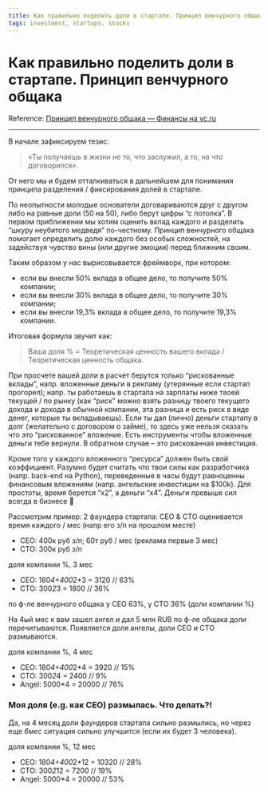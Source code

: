```yaml
---
title: Как правильно поделить доли в стартапе. Принцип венчурного общака
tags: investment, startups, stocks
---
```


# Как правильно поделить доли в стартапе. Принцип венчурного общака

Reference: [Принцип венчурного общака — Финансы на vc.ru](https://vc.ru/finance/56264-princip-venchurnogo-obshchaka)

---

В начале зафиксируем тезис:

> «Ты получаешь в жизни не то, что заслужил, а то, на что договорился».

От него мы и будем отталкиваться в дальнейшем для понимания принципа разделения / фиксирования долей в стартапе.

По неопытности молодые основатели договариваются друг с другом либо на равные доли (50 на 50), либо берут цифры “с потолка”. В первом приближении мы хотим оценить вклад каждого и разделить “шкуру неубитого медведя” по-честному. Принцип венчурного общака помогает определить долю каждого без особых сложностей, на задействуя чувство вины (или другие эмоции) перед ближним своим.

Таким образом у нас вырисовывается фреймворк, при котором:

- если вы внесли 50% вклада в общее дело, то получите 50% компании;
- если вы внесли 30% вклада в общее дело, то получите 30% компании;
- если вы внесли 19,3% вклада в общее дело, то получите 19,3% компании.

Итоговая формула звучит как:

> Ваша доля % = Теоретическая ценность вашего вклада / Теоретическая ценность общака.

При просчете вашей доли в расчет берутся только “рискованные вклады”, напр. вложенные деньги в рекламу (утерянные если стартап прогорел); напр. ты работаешь в стартапа на зарплаты ниже твоей текущей / по рынку (как “риск” можно взять разницу твоего текущего дохода и дохода в обычной компании, эта разница и есть риск в виде денег, которые ты вкладываешь). Если ты дал (лично) деньги стартапу в долг (желательно с договором о займе), то здесь уже нельзя сказать что это “рискованное” вложение. Есть инструменты чтобы вложенные деньги тебе вернули. В обратном случае – это рискованная инвестиция.

Кроме того у каждого вложенного “ресурса” должен быть свой коэффициент. Разумно будет считать что твои силы как разработчика (напр. back-end на Python), переведенные в часы будут равноценны финансовым вложениям (напр. ангельские инвестиции на $100k).
Для простоты, время берется “x2”, а деньги “x4”. Деньги превыше сил всегда в бизнесе 🙂

Рассмотрим пример: 2 фаундера стартапа: CEO & CTO
оценивается время каждого / мес (напр его з/п на прошлом месте)

- CEO: 400к руб з/п; 60т руб / мес (реклама первые 3 мес) 
- CTO: 300к руб з/п

доля компании %, 3 мес

- CEO: 180*4+400*2*3 = 3120 // 63%
- CTO: 300*2*3 = 1800 // 36%

по ф-ле венчурного общака у CEO 63%, у CTO 36% (доли компании %)

На 4ый мес к вам зашел ангел и дал 5 млн RUB по ф-ле общака доли перечитываются. Появляется доля ангелы, доли CEO и CTO размываются.

доля компании %, 4 мес

- CEO: 180*4+400*2*4 = 3920 // 15%
- CTO: 300*2*4 = 2400 // 9%
- Angel: 5000*4 = 20000 // 76%

### Моя доля (e.g. как CEO) размылась. Что делать?!

Да, на 4 месяц доли фаундеров стартапа сильно размылись, но через еще *6мес* ситуация сильно улучшится (если их будет 3 человека).

доля компании %, 12 мес

- CEO: 180*4+400*2*12 = 10320 // 28%
- CTO: 300*2*12 = 7200 // 19%
- Angel: 5000*4 = 20000 // 53%
